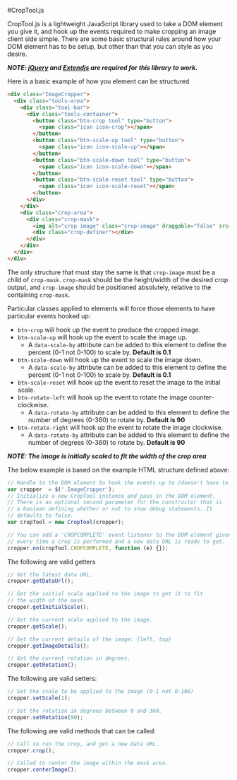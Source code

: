 #CropTool.js

CropTool.js is a lightweight JavaScript library used to take a DOM element you give it, and hook up the events
required to make cropping an image client side simple. There are some basic structural rules around how your
DOM element has to be setup, but other than that you can style as you desire.

**_NOTE: [jQuery](http://jquery.com/) and [Extendjs](http://extendjs.org/) are required for this library to work._**

Here is a basic example of how you element can be structured
```html
<div class="ImageCropper">
  <div class="tools-area">
    <div class="tool-bar">
      <div class="tools-container">
        <button class="btn-crop tool" type="button">
          <span class="icon icon-crop"></span>
        </button>
        <button class="btn-scale-up tool" type="button">
          <span class="icon icon-scale-up"></span>
        </button>
        <button class="btn-scale-down tool" type="button">
          <span class="icon icon-scale-down"></span>
        </button>
        <button class="btn-scale-reset tool" type="button">
          <span class="icon icon-scale-reset"></span>
        </button>
      </div>
    </div>
    <div class="crop-area">
      <div class="crop-mask">
        <img alt="crop image" class="crop-image" draggable="false" src="./files/images/image.jpg" />
        <div class="crop-definer"></div>
      </div>
    </div>
  </div>
</div>
```

The only structure that must stay the same is that `crop-image` must be a child of `crop-mask`. `crop-mask` should be the height/width of
the desired crop output, and `crop-image` should be positioned absolutely, relative to the containing `crop-mask`.

Particular classes applied to elements will force those elements to have particular events hooked up:
- `btn-crop` will hook up the event to produce the cropped image.
- `btn-scale-up` will hook up the event to scale the image up.
  - A `data-scale-by` attribute can be added to this element to define the percent (0-1 not 0-100) to scale by. **__Default is 0.1__**
- `btn-scale-down` will hook up the event to scale the image down.
  - A `data-scale-by` attribute can be added to this element to define the percent (0-1 not 0-100) to scale by. **__Default is 0.1__**
- `btn-scale-reset` will hook up the event to reset the image to the initial scale.
- `btn-rotate-left` will hook up the event to rotate the image counter-clockwise.
  - A `data-rotate-by` attribute can be added to this element to define the number of degrees (0-360) to rotate by. **__Default is 90__**
- `btn-rotate-right` will hook up the event to rotate the image clockwise.
  - A `data-rotate-by` attribute can be added to this element to define the number of degrees (0-360) to rotate by. **__Default is 90__**

**_NOTE: The image is initially scaled to fit the width of the crop area_**

The below example is based on the example HTML structure defined above:

```javascript
// Handle to the DOM element to hook the events up to (doesn't have to be a jQuery object).
var cropper  = $('.ImageCropper');
// Initialize a new CropTool instance and pass in the DOM element.
// There is an optional second parameter for the constructor that is
// a boolean defining whether or not to show debug statements. It
// defaults to false.
var cropTool = new CropTool(cropper);

// You can add a 'CROPCOMPLETE' event listener to the DOM element given which will be fired
// every time a crop is performed and a new data URL is ready to get.
cropper.on(cropTool.CROPCOMPLETE, function (e) {});
```

The following are valid getters

```javascript
// Get the latest data URL.
cropper.getDataUrl();

// Get the initial scale applied to the image to get it to fit
// the width of the mask.
cropper.getInitialScale();

// Get the current scale applied to the image.
cropper.getScale();

// Get the current details of the image: {left, top}
cropper.getImageDetails();

// Get the current rotation in degrees.
cropper.getRotation();
```

The following are valid setters:

```javascript
// Set the scale to be applied to the image (0-1 not 0-100)
cropper.setScale(1);

// Set the rotation in degrees between 0 and 360.
cropper.setRotation(90);
```

The following are valid methods that can be called:

```javascript
// Call to run the crop, and get a new data URL.
cropper.crop();

// Called to center the image within the mask area.
cropper.centerImage();
```

